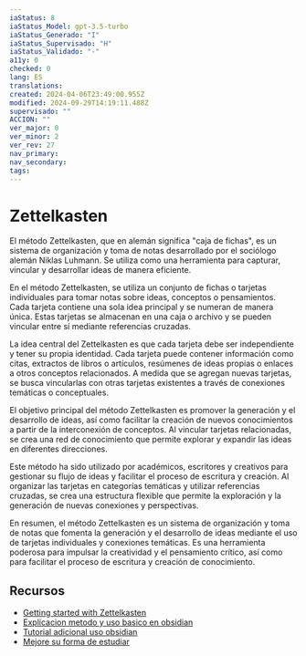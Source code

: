 ```yaml
---
iaStatus: 8
iaStatus_Model: gpt-3.5-turbo
iaStatus_Generado: "I"
iaStatus_Supervisado: "H"
iaStatus_Validado: "-"
a11y: 0
checked: 0
lang: ES
translations: 
created: 2024-04-06T23:49:00.955Z
modified: 2024-09-29T14:19:11.488Z
supervisado: ""
ACCION: ""
ver_major: 0
ver_minor: 2
ver_rev: 27
nav_primary: 
nav_secondary: 
tags:
---
```

# Zettelkasten

  
El método Zettelkasten, que en alemán significa "caja de fichas", es un sistema de organización y toma de notas desarrollado por el sociólogo alemán Niklas Luhmann. Se utiliza como una herramienta para capturar, vincular y desarrollar ideas de manera eficiente.

En el método Zettelkasten, se utiliza un conjunto de fichas o tarjetas individuales para tomar notas sobre ideas, conceptos o pensamientos. Cada tarjeta contiene una sola idea principal y se numeran de manera única. Estas tarjetas se almacenan en una caja o archivo y se pueden vincular entre sí mediante referencias cruzadas.

La idea central del Zettelkasten es que cada tarjeta debe ser independiente y tener su propia identidad. Cada tarjeta puede contener información como citas, extractos de libros o artículos, resúmenes de ideas propias o enlaces a otros conceptos relacionados. A medida que se agregan nuevas tarjetas, se busca vincularlas con otras tarjetas existentes a través de conexiones temáticas o conceptuales.

El objetivo principal del método Zettelkasten es promover la generación y el desarrollo de ideas, así como facilitar la creación de nuevos conocimientos a partir de la interconexión de conceptos. Al vincular tarjetas relacionadas, se crea una red de conocimiento que permite explorar y expandir las ideas en diferentes direcciones.

Este método ha sido utilizado por académicos, escritores y creativos para gestionar su flujo de ideas y facilitar el proceso de escritura y creación. Al organizar las tarjetas en categorías temáticas y utilizar referencias cruzadas, se crea una estructura flexible que permite la exploración y la generación de nuevas conexiones y perspectivas.

En resumen, el método Zettelkasten es un sistema de organización y toma de notas que fomenta la generación y el desarrollo de ideas mediante el uso de tarjetas individuales y conexiones temáticas. Es una herramienta poderosa para impulsar la creatividad y el pensamiento crítico, así como para facilitar el proceso de escritura y creación de conocimiento.

## Recursos

* [Getting started with Zettelkasten](https://zettelkasten.de/posts/overview/)
* [Explicacion metodo y uso basico en obsidian](https://www.youtube.com/watch?v=hGd70QqTkCM&t=62s&ab_channel=Emowe)
* [Tutorial adicional uso obsidian](https://www.youtube.com/watch?v=hGd70QqTkCM&t=62s&ab_channel=Emowe)
* [Mejore su forma de estudiar](https://www.youtube.com/watch?v=bq7n7MJVQT8&ab_channel=JuanJos%C3%A9ArangoEscobar)

